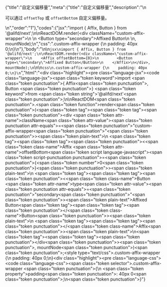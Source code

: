 {"title":"自定义偏移量","meta":{"title":"自定义偏移量","description":"\n<p>可以通过 <code>offsetTop</code> 或 <code>offsetBottom</code> 自定义偏移量。</p>\n","order":"1"},"codes":{"jsx":"import { Affix, Button } from '@alifd/next';\n\nReactDOM.render(<div className=\"custom-affix-wrapper\">\n    <Affix offsetBottom={0}>\n        <Button type=\"secondary\">Affixed Button</Button>\n    </Affix>\n</div>, mountNode);\n","css":".custom-affix-wrapper {\n    padding: 40px 0;\n}\n"},"body":"\n\n````jsx\nimport { Affix, Button } from '@alifd/next';\n\nReactDOM.render(<div className=\"custom-affix-wrapper\">\n    <Affix offsetBottom={0}>\n        <Button type=\"secondary\">Affixed Button</Button>\n    </Affix>\n</div>, mountNode);\n````\n\n````css\n.custom-affix-wrapper {\n    padding: 40px 0;\n}\n````","html":"<script>(function(){\"use strict\";\n\nvar _next = require(\"@alifd/next\");\n\nReactDOM.render(React.createElement(\n    \"div\",\n    { className: \"custom-affix-wrapper\" },\n    React.createElement(\n        _next.Affix,\n        { offsetBottom: 0 },\n        React.createElement(\n            _next.Button,\n            { type: \"secondary\" },\n            \"Affixed Button\"\n        )\n    )\n), mountNode);})()</script><div class=\"highlight\"><pre class=\"language-jsx\"><code class=\"language-jsx\"><span class=\"token keyword\">import</span> <span class=\"token punctuation\">{</span> Affix<span class=\"token punctuation\">,</span> Button <span class=\"token punctuation\">}</span> <span class=\"token keyword\">from</span> <span class=\"token string\">'@alifd/next'</span><span class=\"token punctuation\">;</span>\n\nReactDOM<span class=\"token punctuation\">.</span><span class=\"token function\">render</span><span class=\"token punctuation\">(</span><span class=\"token tag\"><span class=\"token tag\"><span class=\"token punctuation\">&lt;</span>div</span> <span class=\"token attr-name\">className</span><span class=\"token attr-value\"><span class=\"token punctuation attr-equals\">=</span><span class=\"token punctuation\">\"</span>custom-affix-wrapper<span class=\"token punctuation\">\"</span></span><span class=\"token punctuation\">></span></span><span class=\"token plain-text\">\n    </span><span class=\"token tag\"><span class=\"token tag\"><span class=\"token punctuation\">&lt;</span><span class=\"token class-name\">Affix</span></span> <span class=\"token attr-name\">offsetBottom</span><span class=\"token script language-javascript\"><span class=\"token script-punctuation punctuation\">=</span><span class=\"token punctuation\">{</span><span class=\"token number\">0</span><span class=\"token punctuation\">}</span></span><span class=\"token punctuation\">></span></span><span class=\"token plain-text\">\n        </span><span class=\"token tag\"><span class=\"token tag\"><span class=\"token punctuation\">&lt;</span><span class=\"token class-name\">Button</span></span> <span class=\"token attr-name\">type</span><span class=\"token attr-value\"><span class=\"token punctuation attr-equals\">=</span><span class=\"token punctuation\">\"</span>secondary<span class=\"token punctuation\">\"</span></span><span class=\"token punctuation\">></span></span><span class=\"token plain-text\">Affixed Button</span><span class=\"token tag\"><span class=\"token tag\"><span class=\"token punctuation\">&lt;/</span><span class=\"token class-name\">Button</span></span><span class=\"token punctuation\">></span></span><span class=\"token plain-text\">\n    </span><span class=\"token tag\"><span class=\"token tag\"><span class=\"token punctuation\">&lt;/</span><span class=\"token class-name\">Affix</span></span><span class=\"token punctuation\">></span></span><span class=\"token plain-text\">\n</span><span class=\"token tag\"><span class=\"token tag\"><span class=\"token punctuation\">&lt;/</span>div</span><span class=\"token punctuation\">></span></span><span class=\"token punctuation\">,</span> mountNode<span class=\"token punctuation\">)</span><span class=\"token punctuation\">;</span></code></pre></div><style type=\"text/css\">.custom-affix-wrapper {\n    padding: 40px 0;\n}</style><div class=\"highlight\"><pre class=\"language-css\"><code class=\"language-css\"><span class=\"token selector\">.custom-affix-wrapper</span> <span class=\"token punctuation\">{</span>\n    <span class=\"token property\">padding</span><span class=\"token punctuation\">:</span> 40px 0<span class=\"token punctuation\">;</span>\n<span class=\"token punctuation\">}</span></code></pre></div>"}